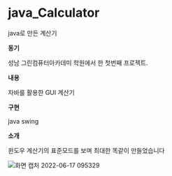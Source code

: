 # java_Calculator
java로 만든 계산기

**동기**

성남 그린컴퓨터아카데미 학원에서 한 첫번째 프로젝트.


**내용**

자바를 활용한 GUI 계산기


**구현**

java swing 


**소개**

윈도우 계산기의 표준모드를 보며 최대한 똑같이 만들었습니다



![화면 캡처 2022-06-17 095329](https://user-images.githubusercontent.com/59419591/174201143-ff484cad-8181-4317-acad-3215559eed21.png)
